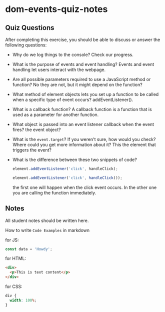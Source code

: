 # dom-events-quiz-notes

## Quiz Questions

After completing this exercise, you should be able to discuss or answer the following questions:

- Why do we log things to the console?
  Check our progress.

- What is the purpose of events and event handling?
  Events and event handling let users interact with the webpage.

- Are all possible parameters required to use a JavaScript method or function?
  No they are not, but it might depend on the function?

- What method of element objects lets you set up a function to be called when a specific type of event occurs?
  addEventListener().

- What is a callback function?
  A callback function is a function that is used as a parameter for another function.

- What object is passed into an event listener callback when the event fires?
  the event object?

- What is the `event.target`? If you weren't sure, how would you check? Where could you get more information about it?
  This the element that triggers the event?

- What is the difference between these two snippets of code?

  ```js
  element.addEventListener('click', handleClick);
  ```

  ```js
  element.addEventListener('click', handleClick());
  ```

  the first one will happen when the click event occurs.
  In the other one you are calling the function immediately.

## Notes

All student notes should be written here.

How to write `Code Examples` in markdown

for JS:

```javascript
const data = 'Howdy';
```

for HTML:

```html
<div>
  <p>This is text content</p>
</div>
```

for CSS:

```css
div {
  width: 100%;
}
```
